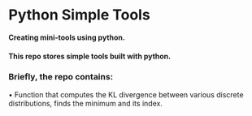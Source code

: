 # Python Simple Tools
**Creating mini-tools using python.**

#### This repo stores simple tools built with python. 

### Briefly, the repo contains:

  • Function that computes the KL divergence between various discrete distributions, finds the minimum and its index.

